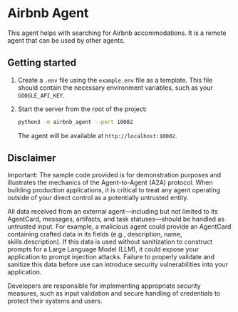 # Airbnb Agent

This agent helps with searching for Airbnb accommodations. It is a remote agent that can be used by other agents.

## Getting started

1.  Create a `.env` file using the `example.env` file as a template. This file should contain the necessary environment variables, such as your `GOOGLE_API_KEY`.

2.  Start the server from the root of the project:

    ```bash
    python3 -m airbnb_agent --port 10002
    ```

    The agent will be available at `http://localhost:10002`.

## Disclaimer

Important: The sample code provided is for demonstration purposes and illustrates the mechanics of the Agent-to-Agent (A2A) protocol. When building production applications, it is critical to treat any agent operating outside of your direct control as a potentially untrusted entity.

All data received from an external agent—including but not limited to its AgentCard, messages, artifacts, and task statuses—should be handled as untrusted input. For example, a malicious agent could provide an AgentCard containing crafted data in its fields (e.g., description, name, skills.description). If this data is used without sanitization to construct prompts for a Large Language Model (LLM), it could expose your application to prompt injection attacks. Failure to properly validate and sanitize this data before use can introduce security vulnerabilities into your application.

Developers are responsible for implementing appropriate security measures, such as input validation and secure handling of credentials to protect their systems and users.